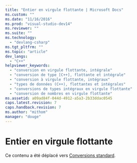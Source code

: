 ```yaml
---
title: "Entier en virgule flottante | Microsoft Docs"
ms.custom: ""
ms.date: "11/16/2016"
ms.prod: "visual-studio-dev14"
ms.reviewer: ""
ms.suite: ""
ms.technology: 
  - "devlang-csharp"
ms.tgt_pltfrm: ""
ms.topic: "article"
dev_langs: 
  - "C++"
helpviewer_keywords: 
  - "conversion en virgule flottante, intégrale"
  - "conversion de type [C++], flottante et intégrale"
  - "conversion à virgule flottante, intégraux"
  - "types de données (C++), flottantes et intégrales"
  - "conversions de types intégraux en virgule flottante"
  - "conversion de nombres en virgule flottante"
ms.assetid: a09ad84f-044d-4912-a5a3-2b33ddac0545
caps.latest.revision: 7
caps.handback.revision: 7
ms.author: "mithom"
manager: "douge"
---
```

# Entier en virgule flottante
Ce contenu a été déplacé vers [Conversions standard](/visual-cpp/cpp/standard-conversions).